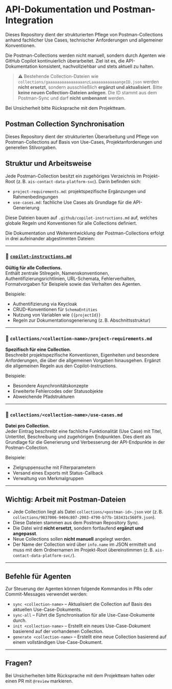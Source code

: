 # API-Dokumentation und Postman-Integration

Dieses Repository dient der strukturierten Pflege von Postman-Collections anhand fachlicher Use Cases, technischer Anforderungen und allgemeiner Konventionen.

Die Postman-Collections werden nicht manuell, sondern durch Agenten wie GitHub Copilot kontinuierlich überarbeitet. Ziel ist es, die API-Dokumentation konsistent, nachvollziehbar und stets aktuell zu halten.

> ⚠️ Bestehende Collection-Dateien wie `collections/gaaaaaaaaaaaaaaaanzLaaaaaaaaaaaangeID.json` werden **nicht ersetzt**, sondern ausschließlich **ergänzt und aktualisiert**.
> Bitte **keine neuen Collection-Dateien anlegen**. Die ID stammt aus dem Postman-Sync und darf **nicht umbenannt** werden.

Bei Unsicherheit bitte Rücksprache mit dem Projektteam.

## Postman Collection Synchronisation

Dieses Repository dient der strukturierten Überarbeitung und Pflege von Postman-Collections auf Basis von Use-Cases, Projektanforderungen und generellen Stilvorgaben.

## Struktur und Arbeitsweise

Jede Postman-Collection besitzt ein zugehöriges Verzeichnis im Projekt-Root (z. B. `ais-contact-data-platform-svc`). Darin befinden sich:

- `project-requirements.md`: projektspezifische Ergänzungen und Rahmenbedingungen
- `use-cases.md`: fachliche Use Cases als Grundlage für die API-Generierung

Diese Dateien bauen auf `.github/copilot-instructions.md` auf, welches globale Regeln und Konventionen für alle Collections definiert.

Die Dokumentation und Weiterentwicklung der Postman-Collections erfolgt in drei aufeinander abgestimmten Dateien:

---

### 🔧 [`copilot-instructions.md`](.github/copilot-instructions.md)

**Gültig für alle Collections.**  
Enthält zentrale Stilregeln, Namenskonventionen, Authentifizierungsrichtlinien, URL-Schemata, Fehlerverhalten, Formatvorgaben für Beispiele sowie das Verhalten des Agenten.

Beispiele:

- Authentifizierung via Keycloak
- CRUD-Konventionen für `SchemaEntities`
- Nutzung von Variablen wie `{{projectId}}`
- Regeln zur Dokumentationsgenerierung (z. B. Abschnittsstruktur)

---

### 🧭 `collections/<collection-name>/project-requirements.md`

**Spezifisch für eine Collection.**  
Beschreibt projektspezifische Konventionen, Eigenheiten und besondere Anforderungen, die über die allgemeinen Vorgaben hinausgehen. Ergänzt die allgemeinen Regeln aus den Copilot-Instructions.

Beispiele:

- Besondere Asynchronitätskonzepte
- Erweiterte Fehlercodes oder Statusobjekte
- Abweichende Pfadstrukturen

---

### 📘 `collections/<collection-name>/use-cases.md`

**Datei pro Collection.**  
Jeder Eintrag beschreibt eine fachliche Funktionalität (Use Case) mit Titel, Untertitel, Beschreibung und zugehörigen Endpunkten. Dies dient als Grundlage für die Generierung und Verbesserung der API-Endpunkte in der Postman-Collection.

Beispiele:

- Zielgruppensuche mit Filterparametern
- Versand eines Exports mit Status-Callback
- Verwaltung von Merkmalgruppen

---

## Wichtig: Arbeit mit Postman-Dateien

- Jede Collection liegt als Datei `collections/<postman-id>.json` vor (z. B. `collections/9837006-9404c807-2003-4790-b77b-183431c560f9.json`).
- Diese Dateien stammen aus dem Postman Repository Sync.
- Die Datei wird **nicht ersetzt**, sondern fortlaufend **ergänzt und angepasst**.
- Neue Collections sollen **nicht manuell** angelegt werden.
- Der Name der Collection wird über `info.name` im JSON ermittelt und muss mit dem Ordnernamen im Projekt-Root übereinstimmen (z. B. `ais-contact-data-platform-svc/`).

---

## Befehle für Agenten

Zur Steuerung der Agenten können folgende Kommandos in PRs oder Commit-Messages verwendet werden:

- `sync <collection-name>` – Aktualisiert die Collection auf Basis des aktuellen Use-Case-Dokuments.
- `sync-all` – Führt die Synchronisation für alle Use-Case-Dokumente durch.
- `init <collection-name>` – Erstellt ein neues Use-Case-Dokument basierend auf der vorhandenen Collection.
- `generate <collection-name>` – Erstellt eine neue Collection basierend auf einem vollständigen Use-Case-Dokument.

---

## Fragen?

Bei Unsicherheiten bitte Rücksprache mit dem Projektteam halten oder einen PR mit `@review` markieren.
